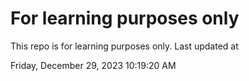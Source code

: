 # For learning purposes only
This repo is for learning purposes only.
Last updated at

Friday, December 29, 2023 10:19:20 AM

